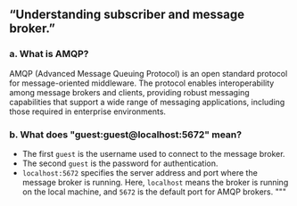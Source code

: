 ## “Understanding subscriber and message broker.”
### a. What is AMQP?
AMQP (Advanced Message Queuing Protocol) is an open standard protocol for message-oriented middleware. The protocol enables interoperability among message brokers and clients, providing robust messaging capabilities that support a wide range of messaging applications, including those required in enterprise environments.

### b. What does "guest:guest@localhost:5672" mean?
- The first `guest` is the username used to connect to the message broker.
- The second `guest` is the password for authentication.
- `localhost:5672` specifies the server address and port where the message broker is running. Here, `localhost` means the broker is running on the local machine, and `5672` is the default port for AMQP brokers.
"""